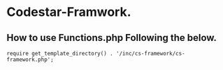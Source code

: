 # Codestar-Framwork.
## How to use Functions.php Following the below.
``
require get_template_directory() . '/inc/cs-framework/cs-framework.php';
``
